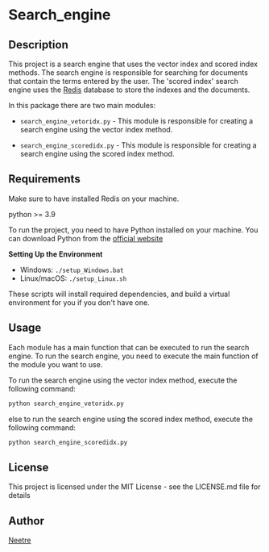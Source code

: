 # Search_engine

## Description

This project is a search engine that uses the vector index and scored index methods. 
The search engine is responsible for searching for documents that contain the terms entered by the user. 
The 'scored index' search engine uses the [Redis](https://redis.io/docs/) database to store the indexes and the documents.

In this package there are two main modules:

- `search_engine_vetoridx.py` - This module is responsible for creating a search engine using the vector index method.

- `search_engine_scoredidx.py` - This module is responsible for creating a search engine using the scored index method.

## Requirements

Make sure to have installed Redis on your machine.

python >= 3.9

To run the project, you need to have Python installed on your machine. You can download Python from the [official website](https://www.python.org/downloads/)

**Setting Up the Environment**

* Windows: `./setup_Windows.bat`
* Linux/macOS: `./setup_Linux.sh`

These scripts will install required dependencies, and build a virtual environment for you if you don't have one.

## Usage

Each module has a main function that can be executed to run the search engine. To run the search engine, you need to execute the main function of the module you want to use.

To run the search engine using the vector index method, execute the following command:

```bash
python search_engine_vetoridx.py
```

else to run the search engine using the scored index method, execute the following command:

```bash
python search_engine_scoredidx.py
```

## License

This project is licensed under the MIT License - see the LICENSE.md file for details

## Author

[Neetre](https://github.com/Neetre)
